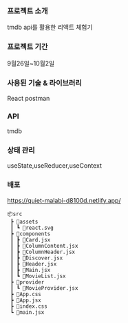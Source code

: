 
### 프로젝트 소개
tmdb api를 활용한 리액트 체험기


### 프로젝트 기간
9월26일~10월2일

### 사용된 기술 & 라이브러리
React postman

### API
tmdb

### 상태 관리
useState,useReducer,useContext

### 배포
https://quiet-malabi-d8100d.netlify.app/



```
📦src
 ┣ 📂assets
 ┃ ┗ 📜react.svg
 ┣ 📂components
 ┃ ┣ 📜Card.jsx
 ┃ ┣ 📜ColumnContent.jsx
 ┃ ┣ 📜ColumnHeader.jsx
 ┃ ┣ 📜Discover.jsx
 ┃ ┣ 📜Header.jsx  
 ┃ ┣ 📜Main.jsx
 ┃ ┗ 📜MovieList.jsx
 ┣ 📂provider
 ┃ ┗ 📜MovieProvider.jsx
 ┣ 📜App.css
 ┣ 📜App.jsx
 ┣ 📜index.css
 ┗ 📜main.jsx
```

